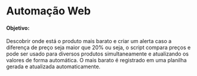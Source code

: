 # Automação Web

#### Objetivo:
Descobrir onde está o produto mais barato e criar um alerta caso a diferença de preço seja maior que 20% ou seja, o script compara preços e pode ser usado para diversos produtos simultaneamente e atualizando os valores de forma automática. O mais barato é registrado em uma planilha gerada e atualizada automaticamente.

